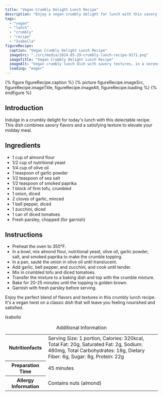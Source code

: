 ```yaml
---
title: "Vegan Crumbly Delight Lunch Recipe"
description: "Enjoy a vegan crumbly delight for lunch with this savory and satisfying recipe. A delicious twist on a classic dish that's perfect for any day of the week."
tags:
  - "vegan"
  - "lunch"
  - "crumbly"
  - "recipe"
  - "Isabella"
figureRecipe: 
  caption: "Vegan Crumbly Delight Lunch Recipe"
  imageSrc: "./src/media/2024-05-29-crumbly-lunch-recipe-9171.png"
  imageTitle: "Vegan Crumbly Delight Lunch Recipe"
  imageAlt: "Vegan crumbly lunch dish with savory textures, in a serene and inviting setting, ready to be enjoyed"
  loading: "eager"
---
```


{% figure figureRecipe.caption %}
{% picture figureRecipe.imageSrc, figureRecipe.imageTitle, figureRecipe.imageAlt, figureRecipe.loading %}
{% endfigure %}

## Introduction

Indulge in a crumbly delight for today's lunch with this delectable recipe. This dish combines savory flavors and a satisfying texture to elevate your midday meal.

## Ingredients

- 1 cup of almond flour
- 1/2 cup of nutritional yeast
- 1/4 cup of olive oil
- 1 teaspoon of garlic powder
- 1/2 teaspoon of sea salt
- 1/2 teaspoon of smoked paprika
- 1 block of firm tofu, crumbled
- 1 onion, diced
- 2 cloves of garlic, minced
- 1 bell pepper, diced
- 1 zucchini, diced
- 1 can of diced tomatoes
- Fresh parsley, chopped (for garnish)

## Instructions

- Preheat the oven to 350°F.
- In a bowl, mix almond flour, nutritional yeast, olive oil, garlic powder, salt, and smoked paprika to make the crumble topping.
- In a pan, sauté the onion in olive oil until translucent.
- Add garlic, bell pepper, and zucchini, and cook until tender.
- Mix in crumbled tofu and diced tomatoes.
- Transfer the mixture to a baking dish and top with the crumble mixture.
- Bake for 20-25 minutes until the topping is golden brown.
- Garnish with fresh parsley before serving.

Enjoy the perfect blend of flavors and textures in this crumbly lunch recipe. It's a vegan twist on a classic dish that will leave you feeling nourished and satisfied.

*Isabella*

<table><caption class='sr-only'>Additional Information</caption><tr><th>Nutritionfacts</th><td>Serving Size: 1 portion, Calories: 320kcal, Total Fat: 20g, Saturated Fat: 2g, Sodium: 480mg, Total Carbohydrates: 18g, Dietary Fiber: 6g, Sugar: 8g, Protein: 22g&nbsp;</td></tr><tr><th>Preparation Time</th><td>45 minutes&nbsp;</td></tr><tr><th>Allergy Information</th><td>Contains nuts (almond)&nbsp;</td></tr></table>


